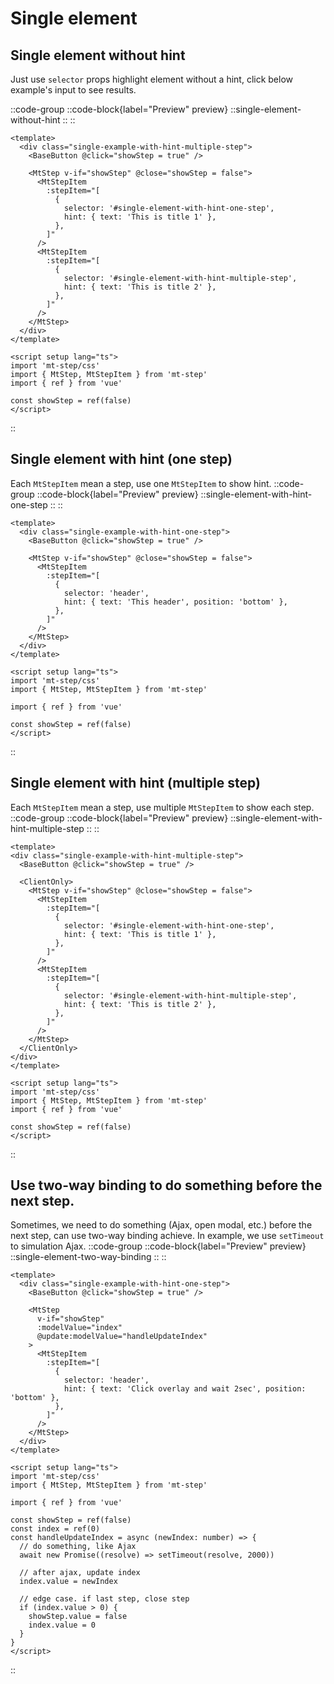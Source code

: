 # Single element

## Single element without hint
Just use `selector` props highlight element without a hint, click below example's input to see results.

::code-group
  ::code-block{label="Preview" preview}
    ::single-element-without-hint
    ::
  ::
  ```vue [Code]
  <template>
    <div class="single-example-with-hint-multiple-step">
      <BaseButton @click="showStep = true" />
  
      <MtStep v-if="showStep" @close="showStep = false">
        <MtStepItem
          :stepItem="[
            {
              selector: '#single-element-with-hint-one-step',
              hint: { text: 'This is title 1' },
            },
          ]"
        />
        <MtStepItem
          :stepItem="[
            {
              selector: '#single-element-with-hint-multiple-step',
              hint: { text: 'This is title 2' },
            },
          ]"
        />
      </MtStep>
    </div>
  </template>
  
  <script setup lang="ts">
  import 'mt-step/css'
  import { MtStep, MtStepItem } from 'mt-step'
  import { ref } from 'vue'
  
  const showStep = ref(false)
  </script>
  ```
::


## Single element with hint (one step)
Each `MtStepItem` mean a step, use one `MtStepItem` to show hint.
::code-group
  ::code-block{label="Preview" preview}
    ::single-element-with-hint-one-step
    ::
  ::
  ```vue [Code]
  <template>
    <div class="single-example-with-hint-one-step">
      <BaseButton @click="showStep = true" />

      <MtStep v-if="showStep" @close="showStep = false">
        <MtStepItem
          :stepItem="[
            {
              selector: 'header',
              hint: { text: 'This header', position: 'bottom' },
            },
          ]"
        />
      </MtStep>
    </div>
  </template>

  <script setup lang="ts">
  import 'mt-step/css'
  import { MtStep, MtStepItem } from 'mt-step'

  import { ref } from 'vue'

  const showStep = ref(false)
  </script>
  ```
::


## Single element with hint (multiple step)
Each `MtStepItem` mean a step, use multiple `MtStepItem` to show each step.
::code-group
  ::code-block{label="Preview" preview}
    ::single-element-with-hint-multiple-step
    ::
  ::
  ```vue [Code]
  <template>
  <div class="single-example-with-hint-multiple-step">
    <BaseButton @click="showStep = true" />

    <ClientOnly>
      <MtStep v-if="showStep" @close="showStep = false">
        <MtStepItem
          :stepItem="[
            {
              selector: '#single-element-with-hint-one-step',
              hint: { text: 'This is title 1' },
            },
          ]"
        />
        <MtStepItem
          :stepItem="[
            {
              selector: '#single-element-with-hint-multiple-step',
              hint: { text: 'This is title 2' },
            },
          ]"
        />
      </MtStep>
    </ClientOnly>
  </div>
</template>

<script setup lang="ts">
import 'mt-step/css'
import { MtStep, MtStepItem } from 'mt-step'
import { ref } from 'vue'

const showStep = ref(false)
</script>
  ```
::

## Use two-way binding to do something before the next step.
Sometimes, we need to do something (Ajax, open modal, etc.) before the next step, can use two-way binding achieve. In example, we use `setTimeout` to simulation Ajax.
::code-group
  ::code-block{label="Preview" preview}
    ::single-element-two-way-binding
    ::
  ::
  ```vue [Code]
  <template>
    <div class="single-example-with-hint-one-step">
      <BaseButton @click="showStep = true" />
  
      <MtStep
        v-if="showStep"
        :modelValue="index"
        @update:modelValue="handleUpdateIndex"
      >
        <MtStepItem
          :stepItem="[
            {
              selector: 'header',
              hint: { text: 'Click overlay and wait 2sec', position: 'bottom' },
            },
          ]"
        />
      </MtStep>
    </div>
  </template>
  
  <script setup lang="ts">
  import 'mt-step/css'
  import { MtStep, MtStepItem } from 'mt-step'
  
  import { ref } from 'vue'
  
  const showStep = ref(false)
  const index = ref(0)
  const handleUpdateIndex = async (newIndex: number) => {
    // do something, like Ajax
    await new Promise((resolve) => setTimeout(resolve, 2000))
  
    // after ajax, update index
    index.value = newIndex
  
    // edge case. if last step, close step
    if (index.value > 0) {
      showStep.value = false
      index.value = 0
    }
  }
  </script>
  ```
::
